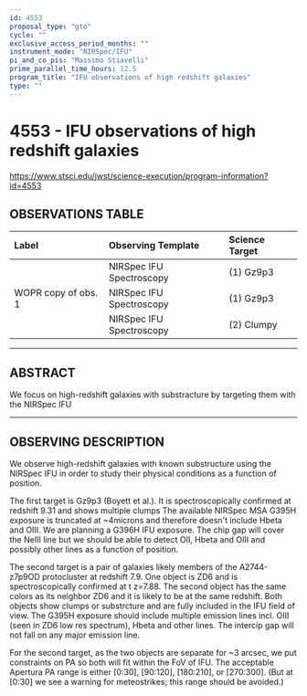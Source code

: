 ```yaml
---
id: 4553
proposal_type: "gto"
cycle: ""
exclusive_access_period_months: ""
instrument_mode: "NIRSpec/IFU"
pi_and_co_pis: "Massimo Stiavelli"
prime_parallel_time_hours: 12.5
program_title: "IFU observations of high redshift galaxies"
type: ""
---
```

# 4553 - IFU observations of high redshift galaxies
https://www.stsci.edu/jwst/science-execution/program-information?id=4553
## OBSERVATIONS TABLE
| Label                 | Observing Template         | Science Target |
| :-------------------- | :------------------------- | :------------- |
|                       | NIRSpec IFU Spectroscopy   | (1) Gz9p3      |
| WOPR copy of obs. 1 | NIRSpec IFU Spectroscopy   | (1) Gz9p3      |
|                       | NIRSpec IFU Spectroscopy   | (2) Clumpy     |

---

## ABSTRACT

We focus on high-redshift galaxies with substracture by targeting them with the NIRSpec IFU

---

## OBSERVING DESCRIPTION

We observe high-redshift galaxies with known substructure using the NIRSpec IFU in order to study their physical conditions as a function of position.

The first target is Gz9p3 (Boyett et al.). It is spectroscopically confirmed at redshift 9.31 and shows multiple clumps The available NIRSpec MSA G395H exposure is truncated at ~4microns and therefore doesn't include Hbeta and OIII. We are planning a G396H IFU exposure. The chip gap will cover the NeIII line but we should be able to detect OII, Hbeta and OIII and possibly other lines as a function of position.

The second target is a pair of galaxies likely members of the A2744-z7p9OD protocluster at redshift 7.9. One object is ZD6 and is spectroscopically confirmed at t z=7.88. The second object has the same colors as its neighbor ZD6 and it is likely to be at the same redshift. Both objects show clumps or substrcture and are fully included in the IFU field of view. The G395H exposure should include multiple emission lines incl. OIII (seen in ZD6 low res spectrum), Hbeta and other lines. The intercip gap will not fall on any major emission line.

For the second target, as the two objects are separate for ~3 arcsec, we put constraints on PA so both will fit within the FoV of IFU. The acceptable Apertura PA range is either [0:30], [90:120], [180:210], or [270:300]. (But at [0:30] we see a warning for meteostrikes; this range should be avoided.)
